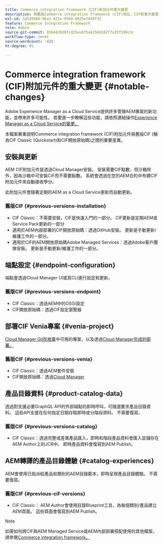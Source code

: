 ```yaml
---
title: Commerce integration framework (CIF)附加元件重大變更
description: 與舊版Commerce integration framework (CIF)相比，CIF有重大變更。
exl-id: 5a526960-96a1-421e-9fb0-0825e7df8f32
feature: Commerce Integration Framework
role: Admin
source-git-commit: 856442039fcd25ec675a6258d182f7a35f590c3c
workflow-type: tm+mt
source-wordcount: '425'
ht-degree: 0%

---
```



# Commerce integration framework (CIF)附加元件的重大變更 {#notable-changes}

Adobe Experience Manager as a Cloud Service提供許多管理AEM專案的新功能，並帶來許多可能性。 若要進一步瞭解這些功能，請依照連結操作[Experience Manager as a Cloud Service的變更。](/help/release-notes/aem-cloud-changes.md)

本檔案著重說明Commerce integration framework (CIF)附加元件與舊版CIF (稱為CIF Classic (Quickstart)和CIF開放原始碼)之間的重要差異。

## 安裝與更新

AEM CIF附加元件是透過Cloud Manager安裝。 安裝需要CIF點數，但沙箱除外，因為沙箱中可安裝CIF而不需要點數。 系統會透過在您的AEM合約中布建CIF附加元件來自動接收學分。

此附加元件會隨著定期的AEM as a Cloud Service更新而自動更新。

### 舊版CIF {#previous-versions-installation}

* CIF Classic：不需要安裝，CIF是快速入門的一部分。 CIF更新是定期AEM或Service Pack更新的一部分
* 適用於AEM內部部署的CIF開放原始碼：透過GitHub安裝。 更新是手動更新/維護工作的一部分。
* 適用於CIF的AEM開放原始碼Adobe Managed Services：透過Adobe客戶團隊安裝。 更新是手動更新/維護工作的一部分。

## 端點設定 {#endpoint-configuration}

端點會透過Cloud Manager UI或其CLI進行設定和更新。

### 舊版CIF {#previous-versions-endpoint}

* CIF Classic：透過AEM中的OSGi設定
* CIF開放原始碼：透過CIF設定瀏覽器

## 部署CIF Venia專案 {#venia-project}

[Cloud Manager Git存放庫](/help/implementing/cloud-manager/managing-code/integrating-with-git.md)中可用的專案，以及透過[Cloud Manager完成的部署。](/help/implementing/deploying/overview.md)

### 舊版CIF {#previous-versions-venia}

* CIF Classic：透過AEM套件安裝
* CIF開放原始碼：透過[Cloud Manager](https://experienceleague.adobe.com/docs/experience-manager-cloud-manager/content/introduction.html)

## 產品目錄資料 {#product-catalog-data}

透過對支援必要GraphQL API的外部端點的即時呼叫，可隨選要求產品目錄資料。 這些API支援在任何指定日期存取即時或分階段資料。 不需要復寫。

### 舊版CIF {#previous-versions-catalog}

* CIF Classic：透過完整或差異產品匯入，即時和階段產品資料會匯入並儲存在AEM Author上的JCR中。 即時產品資料會復寫到AEM Publish。

## AEM轉譯的產品目錄體驗 {#catalog-experiences}

AEM會使用已指派給產品和類別的AEM目錄範本，即時呈現產品目錄體驗。 不需要復寫。

### 舊版CIF {#previous-cif-versions}

* CIF Classic： AEM Author會使用目錄Blueprint工具，為每個類別/產品建立AEM頁面。 這些頁面會復寫到AEM Publish。

>[!NOTE]
>
>如需如何將CIF與AEM Managed Service或AEM內部部署搭配使用的其他檔案，請參閱[Commerce integration framework。](https://www.adobe.io/apis/experiencecloud/commerce-integration-framework/getting-started.html)
